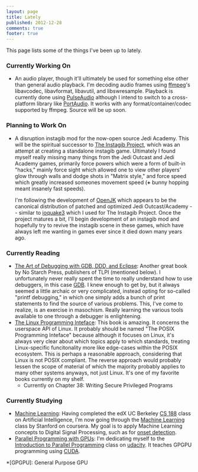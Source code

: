```yaml
---
layout: page
title: Lately
published: 2012-12-28
comments: true
footer: true
---
```


This page lists some of the things I've been up to lately.

### Currently Working On

* An audio player, though it'll ultimately be used for something else other than general audio playback. I'm decoding audio frames using [ffmpeg](http://www.ffmpeg.org/)'s libavcodec, libavformat, libavutil, and libswresample. Playback is currently done using [PulseAudio](http://www.freedesktop.org/wiki/Software/PulseAudio) although I intend to switch to a cross-platform library like [PortAudio](http://www.portaudio.com/). It works with any format/container/codec supported by ffmpeg. Source will be up soon.

### Planning to Work On

* A disruption instagib mod for the now-open source Jedi Academy. This will be the spiritual successor to [The Instagib Project](/work#the-instagib-project), which was an attempt at creating a standalone instagib game. Ultimately I found myself really missing many things from the Jedi Outcast and Jedi Academy games, primarily force powers which were a form of built-in "hacks," mainly force sight which allowed one to view other players' glow through walls and dodge shots in "Matrix style," and force speed which greatly increased someones movement speed (**+** bunny hopping meant insanely fast speeds).

	I'm following the development of [OpenJK](https://github.com/Razish/OpenJK) which appears to be the canonical distribution of patched and optimized Jedi Outcast/Academy -- similar to [ioquake3](http://ioquake3.org/) which I used for The Instagib Project. Once the project matures a bit, I'll begin development of an instagib mod and hopefully try to revive the instagib scene in these games, which have always left me wanting in games ever since it died down many years ago.

### Currently Reading

* [The Art of Debugging with GDB, DDD, and Eclipse](http://amzn.com/1593271743): Another great book by No Starch Press, publishers of TLPI (mentioned below). I unfortunately never really spent the time to really understand how to use debuggers, in this case [GDB](http://www.gnu.org/software/gdb/). I knew enough to get by, but it always seemed a little archaic or very complicated, instead opting for so-called "printf debugging," in which one simply adds a bunch of print statements to find the source of various problems. This, I've come to realize, is an exercise in masochism. Really learning the various tools available to one through a debugger is enlightening.
* [The Linux Programming Inteface](http://amzn.com/1593272200): This book is amazing. It concerns the userspace API of Linux. It probably should be named "The POSIX Programming Inteface" because although it focuses on Linux, it's always very clear about which topics apply to which standards, treating Linux-specific funcitonality more like edge-cases within the POSIX ecosystem. This is perhaps a reasonable approach, considering that Linux is not POSIX compliant. The reverse approach would probably lessen the scope of material of which the majority probably applies to many other systems anyways, not just Linux. It's one of my favorite books currently on my shelf.
	* Currently on Chapter 38: Writing Secure Privileged Programs

### Currently Studying

* [Machine Learning](https://class.coursera.org/ml-2012-002/lecture/index): Having completed the edX UC Berkeley [CS 188](http://edx.org/ai) class on Artificial Intelligence, I'm now going through the [Machine Learning](https://class.coursera.org/ml-2012-002/lecture/index) class by Stanford on coursera. My goal is to apply Machine Learning concepts to Digital Signal Processing, such as for [onset detection](http://www.cs.usc.edu/research/08-895.pdf).
* [Parallel Programming with GPUs](https://www.udacity.com/course/cs344): I'm dedicating myself to the [Introduction to Parallel Programming](https://www.udacity.com/course/cs344) class on [udacity](https://www.udacity.com). It teaches GPGPU programming using [CUDA](http://en.wikipedia.org/wiki/CUDA).

*[GPGPU]: General Purpose GPU
